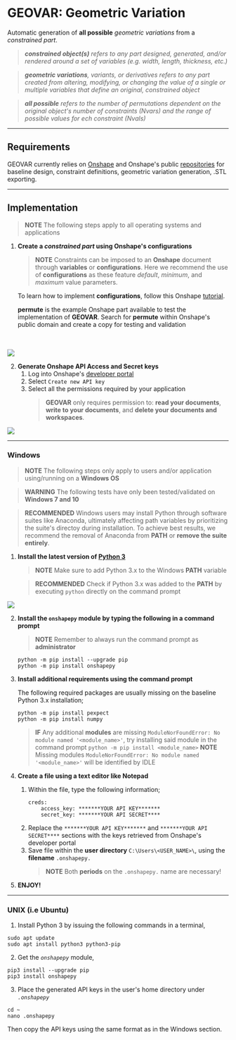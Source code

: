 # GEOVAR: Geometric Variation

Automatic generation of **all possible** _geometric variations_ from a _constrained part_.
> _**constrained object(s)** refers to any part designed, generated, and/or rendered around a set of variables (e.g. width, length, thickness, etc.)_

> _**geometric variations**, variants, or derivatives refers to any part created from altering, modifying, or changing the value of a single or multiple variables that define an original, constrained object_

> _**all possible** refers to the number of permutations dependent on the original object's number of constraints (Nvars) and the range of possible values for ech constraint (Nvals)_

---

## Requirements

GEOVAR currently relies on [Onshape](https://www.onshape.com/) and Onshape's public [repositories](https://github.com/onshape-public) for baseline design, constraint definitions, geometric variation generation, .STL exporting.

---

## Implementation
> **NOTE** The following steps apply to all operating systems and applications

1.  **Create a _constrained part_ using Onshape's configurations**
    
    > **NOTE** Constraints can be imposed to an **Onshape** document through **variables** or **configurations**. Here we recommend the       use of **configurations** as these feature _default_, _minimum_, and _maximum_ value parameters.
    
    To learn how to implement **configurations**, follow this Onshape [tutorial](https://www.onshape.com/videos/introducing-onshape-configurations).
    
    **permute** is the example Onshape part available to test the implementation of **GEOVAR**. Search for **permute** within Onshape's public domain and create a copy for testing and validation

<br></br>
<img align="center" src="https://github.com/pd3d/geovar/blob/win3/media/fig_onshape_permute.PNG">

2.  **Generate Onshape API Access and Secret keys**
    1.  Log into Onshape's [developer portal](https://dev-portal.onshape.com/keys)
    2.  Select `Create new API key`
    3.  Select all the permissions required by your application
        > **GEOVAR** only requires permission to: **read your documents**, **write to your documents**, and **delete your documents and      workspaces**.

<img align="center" src="https://github.com/pd3d/geovar/blob/win3/media/fig_keys.PNG">    

---

### Windows
>   **NOTE** The following steps only apply to users and/or application using/running on a **Windows OS**

>   **WARNING** The following tests have only been tested/validated on **Windows 7 and 10**

>   **RECOMMENDED** Windows users may install Python through software suites like Anaconda, ultimately affecting path variables by prioritizing the suite's directoy during installation. To achieve best results, we recommend the removal of Anaconda from **PATH** or **remove the suite entirely**.

1.  **Install the latest version of [Python 3](https://www.python.org/downloads/windows/)**
    >   **NOTE** Make sure to add Python 3.x to the Windows **PATH** variable
    
    >   **RECOMMENDED** Check if Python 3.x was added to the **PATH** by executing `python` directly on the command prompt   

<img align="center" src="https://github.com/pd3d/geovar/blob/win3/media/fig_python_install.png">

2.  **Install the `onshapepy` module by typing the following in a command prompt**
    >   **NOTE** Remember to always run the command prompt as **administrator**
    ```
    python -m pip install --upgrade pip
    python -m pip install onshapepy
    ```
3.  **Install additional requirements using the command prompt**

    The following required packages are usually missing on the baseline Python 3.x installation;
    ```
    python -m pip install pexpect
    python -m pip install numpy
    ```
    >   **IF** Any additional **modules** are missing `ModuleNorFoundError: No module named '<module_name>'`, try installing said module in the command prompt `python -m pip install <module_name>`
    >   **NOTE** Missing modules `ModuleNorFoundError: No module named '<module_name>'` will be identified by IDLE
    
4.  **Create a file using a text editor like Notepad**
    1.  Within the file, type the following information;
        ```
        creds:
            access_key: *******YOUR API KEY*******
            secret_key: *******YOUR API SECRET****
        ```
    2.  Replace the `*******YOUR API KEY*******` and `*******YOUR API SECRET****` sections with the keys retrieved from Onshape's developer portal
    3.  Save file within the **user directory** `C:\Users\<USER_NAME>\`, using the **filename** `.onshapepy.`
        >   **NOTE** Both **periods** on the `.onshapepy.` name are necessary!

5. **ENJOY!**

---

### UNIX (i.e Ubuntu)

1. Install Python 3 by issuing the following commands in a terminal,
```
sudo apt update
sudo apt install python3 python3-pip
```

2. Get the _```onshapepy```_ module,
```
pip3 install --upgrade pip
pip3 install onshapepy
```

3. Place the generated API keys in the user's home directory under _```.onshapepy```_
```
cd ~
nano .onshapepy
```
Then copy the API keys using the same format as in the Windows section.
